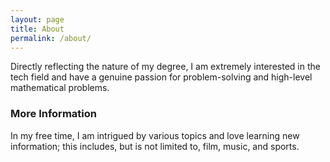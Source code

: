 ```yaml
---
layout: page
title: About
permalink: /about/
---
```


Directly reflecting the nature of my degree, I am extremely interested in the tech field and have a genuine passion for problem-solving and high-level mathematical problems.

### More Information

In my free time, I am intrigued by various topics and love learning new information; this includes, but is not limited to, film, music, and sports.

